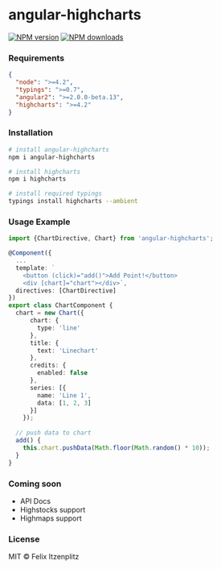 # angular-highcharts

[![NPM version][npm-image]][npm-url]
[![NPM downloads][downloads-image]][downloads-url]

### Requirements
```json
{
  "node": ">=4.2",
  "typings": ">=0.7",
  "angular2": ">=2.0.0-beta.13",
  "highcharts": ">=4.2"
}
```

### Installation
```bash
# install angular-highcharts
npm i angular-highcharts

# install highcharts
npm i highcharts

# install required typings
typings install highcharts --ambient
```

### Usage Example
```typescript
import {ChartDirective, Chart} from 'angular-highcharts';

@Component({
  ...
  template: `
    <button (click)="add()">Add Point!</button>
    <div [chart]="chart"></div>`,
  directives: [ChartDirective]
})
export class ChartComponent {
  chart = new Chart({
      chart: {
        type: 'line'
      },
      title: {
        text: 'Linechart'
      },
      credits: {
        enabled: false
      },
      series: [{
        name: 'Line 1',
        data: [1, 2, 3]
      }]
    });
  
  // push data to chart
  add() {
    this.chart.pushData(Math.floor(Math.random() * 10));
  }
}
```

### Coming soon
* API Docs
* Highstocks support
* Highmaps support

### License
MIT © Felix Itzenplitz

[npm-image]: https://img.shields.io/npm/v/angular-highcharts.svg?style=flat
[npm-url]: https://npmjs.org/package/angular-highcharts
[downloads-image]: https://img.shields.io/npm/dm/angular-highcharts.svg?style=flat
[downloads-url]: https://npmjs.org/package/angular-highcharts
